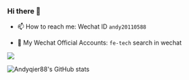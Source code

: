 ### Hi there 👋
- 📫 How to reach me: Wechat ID `andy20110588`

- 🌱 My Wechat Official Accounts: `fe-tech` search in wechat
 
<img style="vertical-align: text-bottom;" src="https://img.shields.io/badge/%E5%BE%AE%E4%BF%A1%E5%85%AC%E4%BC%97%E5%8F%B7%E8%AE%A2%E9%98%85-4000%2B-green"/>

![Andyqier88's GitHub stats](https://github-readme-stats.vercel.app/api?username=andyqier88&show_icons=true&theme=dark)
<!-- [![Top Langs](https://github-readme-stats.vercel.app/api/top-langs/?username=andyqier88&layout=compact)](https://github.com/andyqier88) -->

<!--
**andyqier88/andyqier88** is a ✨ _special_ ✨ repository because its `README.md` (this file) appears on your GitHub profile.

Here are some ideas to get you started:

- 🔭 I’m currently working on ...
- 🌱 I’m currently learning ...
- 👯 I’m looking to collaborate on ...
- 🤔 I’m looking for help with ...
- 💬 Ask me about ...

- 😄 Pronouns: ...
- ⚡ Fun fact: ...
-->

